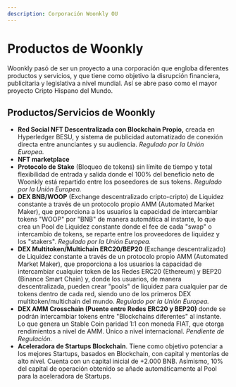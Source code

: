 ```yaml
---
description: Corporación Woonkly OU
---
```


# Productos de Woonkly

Woonkly pasó de ser un proyecto a una corporación que engloba diferentes productos y servicios, y que tiene como objetivo la disrupción financiera, publicitaria y legislativa a nivel mundial. Así se abre paso como el mayor proyecto Cripto Hispano del Mundo.

## Productos/Servicios de Woonkly

* **Red Social NFT Descentralizada con Blockchain Propio,** creada en Hyperledger BESU, y sistema de publicidad automatizado de conexión directa entre anunciantes y su audiencia. _Regulado por la Unión Europea._
* **NFT marketplace**
* **Protocolo de Stake** \(Bloqueo de tokens\) sin límite de tiempo y total flexibilidad de entrada y salida donde el 100% del beneficio neto de Woonkly está repartido entre los poseedores de sus tokens. _Regulado por la Unión Europea._
* **DEX BNB/WOOP** \(Exchange descentralizado cripto-cripto\) de Liquidez constante a través de un protocolo propio AMM \(Automated Market Maker\), que proporciona a los usuarios la capacidad de intercambiar tokens "WOOP" por "BNB" de manera automática al instante, lo que crea un Pool de Liquidez constante donde el fee de cada "swap" o intercambio de tokens, se reparte entre los proveedores de liquidez y los "stakers". _Regulado por la Unión Europea._
* **DEX Multitoken/Multichain ERC20/BEP20** \(Exchange descentralizado\) de Liquidez constante a través de un protocolo propio AMM \(Automated Market Maker\), que proporciona a los usuarios la capacidad de intercambiar cualquier token de las Redes ERC20 \(Ethereum\) y BEP20 \(Binance Smart Chain\) y, donde los usuarios, de manera descentralizada, pueden crear "pools" de liquidez para cualquier par de tokens dentro de cada red, siendo uno de los primeros DEX multitoken/multichain del mundo. _Regulado por la Unión Europea._
* **DEX AMM Crosschain \(Puente entre Redes ERC20 y BEP20\)** donde se podrán intercambiar tokens entre "Blockchains diferentes" al instante. Lo que genera  un Stable Coin paridad 1:1 con moneda FIAT, que otorga rendimientos a nivel de AMM. Único a nivel internacional. _Pendiente de Regulación._
* **Aceleradora de Startups Blockchain**. Tiene como objetivo potenciar a los mejores Startups, basados en Blockchain, con capital y mentorías de alto nivel. Cuenta con un capital inicial de +2.000 BNB. Asimismo, 10% del capital de operación obtenido se añade automáticamente al Pool para la aceleradora de Startups.

